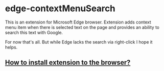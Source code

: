 # edge-contextMenuSearch
This is an extension for Microsoft Edge browser. Extension adds context menu item when there is selected text on the page and provides an ability to search this text with Google.

For now that's all. But while Edge lacks the search via right-click I hope it helps.

## [How to install extension to the browser?](https://docs.microsoft.com/en-us/microsoft-edge/extensions/guides/adding-and-removing-extensions)
